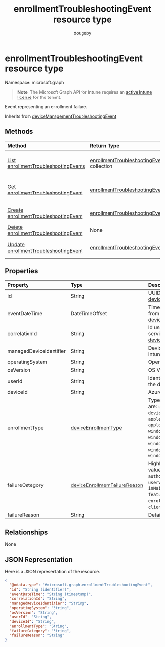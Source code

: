 ﻿---
title: "enrollmentTroubleshootingEvent resource type"
description: "Event representing an enrollment failure."
author: "dougeby"
localization_priority: Normal
ms.prod: "intune"
doc_type: resourcePageType
---

# enrollmentTroubleshootingEvent resource type

Namespace: microsoft.graph

> **Note:** The Microsoft Graph API for Intune requires an [active Intune license](https://go.microsoft.com/fwlink/?linkid=839381) for the tenant.

Event representing an enrollment failure.

Inherits from [deviceManagementTroubleshootingEvent](../resources/intune-troubleshooting-devicemanagementtroubleshootingevent.md)

## Methods

| Method                                                                                                          | Return Type                                                                                                        | Description                                                                                                                                               |
| :-------------------------------------------------------------------------------------------------------------- | :----------------------------------------------------------------------------------------------------------------- | :-------------------------------------------------------------------------------------------------------------------------------------------------------- |
| [List enrollmentTroubleshootingEvents](../api/intune-troubleshooting-enrollmenttroubleshootingevent-list.md)    | [enrollmentTroubleshootingEvent](../resources/intune-troubleshooting-enrollmenttroubleshootingevent.md) collection | List properties and relationships of the [enrollmentTroubleshootingEvent](../resources/intune-troubleshooting-enrollmenttroubleshootingevent.md) objects. |
| [Get enrollmentTroubleshootingEvent](../api/intune-troubleshooting-enrollmenttroubleshootingevent-get.md)       | [enrollmentTroubleshootingEvent](../resources/intune-troubleshooting-enrollmenttroubleshootingevent.md)            | Read properties and relationships of the [enrollmentTroubleshootingEvent](../resources/intune-troubleshooting-enrollmenttroubleshootingevent.md) object.  |
| [Create enrollmentTroubleshootingEvent](../api/intune-troubleshooting-enrollmenttroubleshootingevent-create.md) | [enrollmentTroubleshootingEvent](../resources/intune-troubleshooting-enrollmenttroubleshootingevent.md)            | Create a new [enrollmentTroubleshootingEvent](../resources/intune-troubleshooting-enrollmenttroubleshootingevent.md) object.                              |
| [Delete enrollmentTroubleshootingEvent](../api/intune-troubleshooting-enrollmenttroubleshootingevent-delete.md) | None                                                                                                               | Deletes a [enrollmentTroubleshootingEvent](../resources/intune-troubleshooting-enrollmenttroubleshootingevent.md).                                        |
| [Update enrollmentTroubleshootingEvent](../api/intune-troubleshooting-enrollmenttroubleshootingevent-update.md) | [enrollmentTroubleshootingEvent](../resources/intune-troubleshooting-enrollmenttroubleshootingevent.md)            | Update the properties of a [enrollmentTroubleshootingEvent](../resources/intune-troubleshooting-enrollmenttroubleshootingevent.md) object.                |

## Properties

| Property                | Type                                                                                                  | Description                                                                                                                                                                                                                                                                                  |
| :---------------------- | :---------------------------------------------------------------------------------------------------- | :------------------------------------------------------------------------------------------------------------------------------------------------------------------------------------------------------------------------------------------------------------------------------------------- |
| id                      | String                                                                                                | UUID for the object Inherited from [deviceManagementTroubleshootingEvent](../resources/intune-troubleshooting-devicemanagementtroubleshootingevent.md)                                                                                                                                       |
| eventDateTime           | DateTimeOffset                                                                                        | Time when the event occurred . Inherited from [deviceManagementTroubleshootingEvent](../resources/intune-troubleshooting-devicemanagementtroubleshootingevent.md)                                                                                                                            |
| correlationId           | String                                                                                                | Id used for tracing the failure in the service. Inherited from [deviceManagementTroubleshootingEvent](../resources/intune-troubleshooting-devicemanagementtroubleshootingevent.md)                                                                                                           |
| managedDeviceIdentifier | String                                                                                                | Device identifier created or collected by Intune.                                                                                                                                                                                                                                            |
| operatingSystem         | String                                                                                                | Operating System.                                                                                                                                                                                                                                                                            |
| osVersion               | String                                                                                                | OS Version.                                                                                                                                                                                                                                                                                  |
| userId                  | String                                                                                                | Identifier for the user that tried to enroll the device.                                                                                                                                                                                                                                     |
| deviceId                | String                                                                                                | Azure AD device identifier.                                                                                                                                                                                                                                                                  |
| enrollmentType          | [deviceEnrollmentType](../resources/intune-shared-deviceenrollmenttype.md)                            | Type of the enrollment. Possible values are: `unknown`, `userEnrollment`, `deviceEnrollmentManager`, `appleBulkWithUser`, `appleBulkWithoutUser`, `windowsAzureADJoin`, `windowsBulkUserless`, `windowsAutoEnrollment`, `windowsBulkAzureDomainJoin`, `windowsCoManagement`.                 |
| failureCategory         | [deviceEnrollmentFailureReason](../resources/intune-troubleshooting-deviceenrollmentfailurereason.md) | Highlevel failure category. Possible values are: `unknown`, `authentication`, `authorization`, `accountValidation`, `userValidation`, `deviceNotSupported`, `inMaintenance`, `badRequest`, `featureNotSupported`, `enrollmentRestrictionsEnforced`, `clientDisconnected`, `userAbandonment`. |
| failureReason           | String                                                                                                | Detailed failure reason.                                                                                                                                                                                                                                                                     |

## Relationships

None

## JSON Representation

Here is a JSON representation of the resource.

<!-- {
  "blockType": "resource",
  "keyProperty": "id",
  "@odata.type": "microsoft.graph.enrollmentTroubleshootingEvent"
}
-->

```json
{
  "@odata.type": "#microsoft.graph.enrollmentTroubleshootingEvent",
  "id": "String (identifier)",
  "eventDateTime": "String (timestamp)",
  "correlationId": "String",
  "managedDeviceIdentifier": "String",
  "operatingSystem": "String",
  "osVersion": "String",
  "userId": "String",
  "deviceId": "String",
  "enrollmentType": "String",
  "failureCategory": "String",
  "failureReason": "String"
}
```
